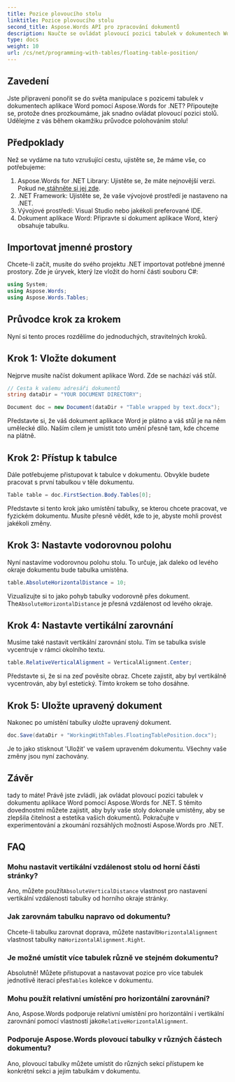 ```yaml
---
title: Pozice plovoucího stolu
linktitle: Pozice plovoucího stolu
second_title: Aspose.Words API pro zpracování dokumentů
description: Naučte se ovládat plovoucí pozici tabulek v dokumentech Word pomocí Aspose.Words for .NET pomocí našeho podrobného průvodce krok za krokem.
type: docs
weight: 10
url: /cs/net/programming-with-tables/floating-table-position/
---
```

## Zavedení

Jste připraveni ponořit se do světa manipulace s pozicemi tabulek v dokumentech aplikace Word pomocí Aspose.Words for .NET? Připoutejte se, protože dnes prozkoumáme, jak snadno ovládat plovoucí pozici stolů. Udělejme z vás během okamžiku průvodce polohováním stolu!

## Předpoklady

Než se vydáme na tuto vzrušující cestu, ujistěte se, že máme vše, co potřebujeme:

1. Aspose.Words for .NET Library: Ujistěte se, že máte nejnovější verzi. Pokud ne,[stáhněte si jej zde](https://releases.aspose.com/words/net/).
2. .NET Framework: Ujistěte se, že vaše vývojové prostředí je nastaveno na .NET.
3. Vývojové prostředí: Visual Studio nebo jakékoli preferované IDE.
4. Dokument aplikace Word: Připravte si dokument aplikace Word, který obsahuje tabulku.

## Importovat jmenné prostory

Chcete-li začít, musíte do svého projektu .NET importovat potřebné jmenné prostory. Zde je úryvek, který lze vložit do horní části souboru C#:

```csharp
using System;
using Aspose.Words;
using Aspose.Words.Tables;
```

## Průvodce krok za krokem

Nyní si tento proces rozdělíme do jednoduchých, stravitelných kroků.

## Krok 1: Vložte dokument

Nejprve musíte načíst dokument aplikace Word. Zde se nachází váš stůl.

```csharp
// Cesta k vašemu adresáři dokumentů
string dataDir = "YOUR DOCUMENT DIRECTORY";

Document doc = new Document(dataDir + "Table wrapped by text.docx");
```

Představte si, že váš dokument aplikace Word je plátno a váš stůl je na něm umělecké dílo. Naším cílem je umístit toto umění přesně tam, kde chceme na plátně.

## Krok 2: Přístup k tabulce

Dále potřebujeme přistupovat k tabulce v dokumentu. Obvykle budete pracovat s první tabulkou v těle dokumentu.

```csharp
Table table = doc.FirstSection.Body.Tables[0];
```

Představte si tento krok jako umístění tabulky, se kterou chcete pracovat, ve fyzickém dokumentu. Musíte přesně vědět, kde to je, abyste mohli provést jakékoli změny.

## Krok 3: Nastavte vodorovnou polohu

Nyní nastavíme vodorovnou polohu stolu. To určuje, jak daleko od levého okraje dokumentu bude tabulka umístěna.

```csharp
table.AbsoluteHorizontalDistance = 10;
```

 Vizualizujte si to jako pohyb tabulky vodorovně přes dokument. The`AbsoluteHorizontalDistance` je přesná vzdálenost od levého okraje.

## Krok 4: Nastavte vertikální zarovnání

Musíme také nastavit vertikální zarovnání stolu. Tím se tabulka svisle vycentruje v rámci okolního textu.

```csharp
table.RelativeVerticalAlignment = VerticalAlignment.Center;
```

Představte si, že si na zeď pověsíte obraz. Chcete zajistit, aby byl vertikálně vycentrován, aby byl estetický. Tímto krokem se toho dosáhne.

## Krok 5: Uložte upravený dokument

Nakonec po umístění tabulky uložte upravený dokument.

```csharp
doc.Save(dataDir + "WorkingWithTables.FloatingTablePosition.docx");
```

Je to jako stisknout 'Uložit' ve vašem upraveném dokumentu. Všechny vaše změny jsou nyní zachovány.

## Závěr

tady to máte! Právě jste zvládli, jak ovládat plovoucí pozici tabulek v dokumentu aplikace Word pomocí Aspose.Words for .NET. S těmito dovednostmi můžete zajistit, aby byly vaše stoly dokonale umístěny, aby se zlepšila čitelnost a estetika vašich dokumentů. Pokračujte v experimentování a zkoumání rozsáhlých možností Aspose.Words pro .NET.

## FAQ

### Mohu nastavit vertikální vzdálenost stolu od horní části stránky?

 Ano, můžete použít`AbsoluteVerticalDistance` vlastnost pro nastavení vertikální vzdálenosti tabulky od horního okraje stránky.

### Jak zarovnám tabulku napravo od dokumentu?

 Chcete-li tabulku zarovnat doprava, můžete nastavit`HorizontalAlignment` vlastnost tabulky na`HorizontalAlignment.Right`.

### Je možné umístit více tabulek různě ve stejném dokumentu?

 Absolutně! Můžete přistupovat a nastavovat pozice pro více tabulek jednotlivě iterací přes`Tables` kolekce v dokumentu.

### Mohu použít relativní umístění pro horizontální zarovnání?

Ano, Aspose.Words podporuje relativní umístění pro horizontální i vertikální zarovnání pomocí vlastností jako`RelativeHorizontalAlignment`.

### Podporuje Aspose.Words plovoucí tabulky v různých částech dokumentu?

Ano, plovoucí tabulky můžete umístit do různých sekcí přístupem ke konkrétní sekci a jejím tabulkám v dokumentu.
